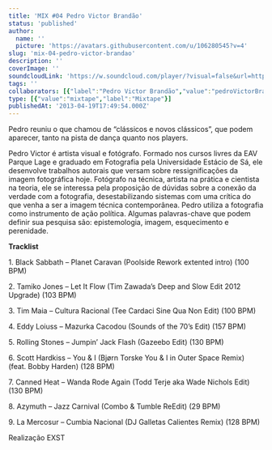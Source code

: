 ```yaml
---
title: 'MIX #04 Pedro Victor Brandão'
status: 'published'
author:
  name: ''
  picture: 'https://avatars.githubusercontent.com/u/106280545?v=4'
slug: 'mix-04-pedro-victor-brandao'
description: ''
coverImage: ''
soundcloudLink: 'https://w.soundcloud.com/player/?visual=false&url=http%3A%2F%2Fapi.soundcloud.com%2Ftracks%2F91171775&show_artwork=false&in=artesonora%2Fsets%2Fprogramas2013'
tags: ''
collaborators: [{"label":"Pedro Victor Brandão","value":"pedroVictorBrandão"}]
type: [{"value":"mixtape","label":"Mixtape"}]
publishedAt: '2013-04-19T17:49:54.000Z'
---
```


Pedro reuniu o que chamou de “clássicos e novos clássicos”, que podem aparecer, tanto na pista de dança quanto nos players.

Pedro Victor é artista visual e fotógrafo. Formado nos cursos livres da EAV Parque Lage e graduado em Fotografia pela Universidade Estácio de Sá, ele desenvolve trabalhos autorais que versam sobre ressignificações da imagem fotográfica hoje. Fotógrafo na técnica, artista na prática e cientista na teoria, ele se interessa pela proposição de dúvidas sobre a conexão da verdade com a fotografia, desestabilizando sistemas com uma crítica do que venha a ser a imagem técnica contemporânea. Pedro utiliza a fotografia como instrumento de ação política. Algumas palavras-chave que podem definir sua pesquisa são: epistemologia, imagem, esquecimento e perenidade.

**Tracklist**

1\. Black Sabbath – Planet Caravan (Poolside Rework extented intro) (100 BPM)

2\. Tamiko Jones – Let It Flow (Tim Zawada’s Deep and Slow Edit 2012 Upgrade) (103 BPM)

3\. Tim Maia – Cultura Racional (Tee Cardaci Sine Qua Non Edit) (100 BPM)

4\. Eddy Loiuss – Mazurka Cacodou (Sounds of the 70’s Edit) (157 BPM)

5\. Rolling Stones – Jumpin’ Jack Flash (Gazeebo Edit) (130 BPM)

6\. Scott Hardkiss – You & I (Bjørn Torske You & I in Outer Space Remix) (feat. Bobby Harden) (128 BPM)

7\. Canned Heat – Wanda Rode Again (Todd Terje aka Wade Nichols Edit) (130 BPM)

8\. Azymuth – Jazz Carnival (Combo & Tumble ReEdit) (29 BPM)

9\. La Mercosur – Cumbia Nacional (DJ Galletas Calientes Remix) (128 BPM)

Realização EXST